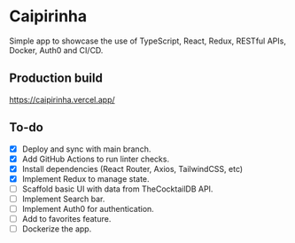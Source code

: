 # Caipirinha

Simple app to showcase the use of TypeScript, React, Redux, RESTful APIs, Docker, Auth0 and CI/CD.

## Production build

https://caipirinha.vercel.app/

## To-do

- [x] Deploy and sync with main branch.
- [x] Add GitHub Actions to run linter checks.
- [x] Install dependencies (React Router, Axios, TailwindCSS, etc)
- [x] Implement Redux to manage state.
- [ ] Scaffold basic UI with data from TheCocktailDB API.
- [ ] Implement Search bar.
- [ ] Implement Auth0 for authentication.
- [ ] Add to favorites feature.
- [ ] Dockerize the app.
